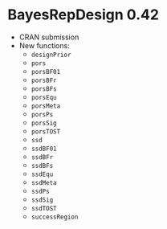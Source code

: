 # BayesRepDesign 0.42

- CRAN submission
- New functions:
  * `designPrior`
  * `pors`
  * `porsBF01`
  * `porsBFr`
  * `porsBFs`
  * `porsEqu`
  * `porsMeta`
  * `porsPs`
  * `porsSig`
  * `porsTOST`
  * `ssd`
  * `ssdBF01`
  * `ssdBFr`
  * `ssdBFs`
  * `ssdEqu`
  * `ssdMeta`
  * `ssdPs`
  * `ssdSig`
  * `ssdTOST`
  * `successRegion`

